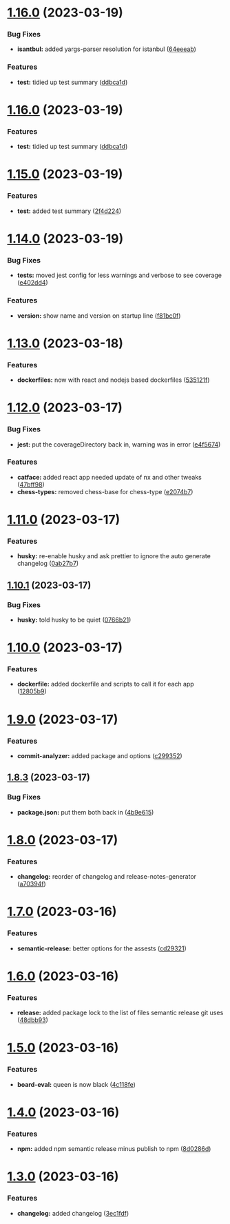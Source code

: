 # [1.16.0](https://github.com/LazyBrush/ada-mono/compare/v1.15.0...v1.16.0) (2023-03-19)


### Bug Fixes

* **isantbul:** added yargs-parser resolution for istanbul ([64eeeab](https://github.com/LazyBrush/ada-mono/commit/64eeeabf2262bc1252111cc922f5208a5b73eb27))


### Features

* **test:** tidied up test summary ([ddbca1d](https://github.com/LazyBrush/ada-mono/commit/ddbca1dc9e346bd919c29110b868b2d66b282bf1))

# [1.16.0](https://github.com/LazyBrush/ada-mono/compare/v1.15.0...v1.16.0) (2023-03-19)


### Features

* **test:** tidied up test summary ([ddbca1d](https://github.com/LazyBrush/ada-mono/commit/ddbca1dc9e346bd919c29110b868b2d66b282bf1))

# [1.15.0](https://github.com/LazyBrush/ada-mono/compare/v1.14.0...v1.15.0) (2023-03-19)


### Features

* **test:** added test summary ([2f4d224](https://github.com/LazyBrush/ada-mono/commit/2f4d224cbbe33be6dbb873275db3add4964b1603))

# [1.14.0](https://github.com/LazyBrush/ada-mono/compare/v1.13.0...v1.14.0) (2023-03-19)


### Bug Fixes

* **tests:** moved jest config for less warnings and verbose to see coverage ([e402dd4](https://github.com/LazyBrush/ada-mono/commit/e402dd4b96158c61288fa33c36dd5755ec1b7570))


### Features

* **version:** show name and version on startup line ([f81bc0f](https://github.com/LazyBrush/ada-mono/commit/f81bc0f92c56a13b7bdd0e3e6f28f8c853e79e1d))

# [1.13.0](https://github.com/LazyBrush/ada-mono/compare/v1.12.0...v1.13.0) (2023-03-18)


### Features

* **dockerfiles:** now with react and nodejs based dockerfiles ([535121f](https://github.com/LazyBrush/ada-mono/commit/535121fe242d8c89f5821f2476e589ceb94a6ce7))

# [1.12.0](https://github.com/LazyBrush/ada-mono/compare/v1.11.0...v1.12.0) (2023-03-17)


### Bug Fixes

* **jest:** put the coverageDirectory back in, warning was in error ([e4f5674](https://github.com/LazyBrush/ada-mono/commit/e4f5674f89a0bba1651647c30ec173a324a187de))


### Features

* **catface:** added react app needed update of nx and other tweaks ([47bff98](https://github.com/LazyBrush/ada-mono/commit/47bff98e18a32e347e63dcee99b1780ebfbefc0f))
* **chess-types:** removed chess-base for chess-type ([e2074b7](https://github.com/LazyBrush/ada-mono/commit/e2074b718648da5e44b433a011cd6594c92376e1))

# [1.11.0](https://github.com/LazyBrush/ada-mono/compare/v1.10.1...v1.11.0) (2023-03-17)


### Features

* **husky:** re-enable husky and ask prettier to ignore the auto generate changelog ([0ab27b7](https://github.com/LazyBrush/ada-mono/commit/0ab27b76828791f5363113abfe6311c38fec8a8f))

## [1.10.1](https://github.com/LazyBrush/ada-mono/compare/v1.10.0...v1.10.1) (2023-03-17)

### Bug Fixes

- **husky:** told husky to be quiet ([0766b21](https://github.com/LazyBrush/ada-mono/commit/0766b2192a37d9067f26a13a4ec862f7c7305ae7))

# [1.10.0](https://github.com/LazyBrush/ada-mono/compare/v1.9.0...v1.10.0) (2023-03-17)

### Features

- **dockerfile:** added dockerfile and scripts to call it for each app ([12805b9](https://github.com/LazyBrush/ada-mono/commit/12805b92c666732c03452273868aa67c761d461d))

# [1.9.0](https://github.com/LazyBrush/ada-mono/compare/v1.8.3...v1.9.0) (2023-03-17)

### Features

- **commit-analyzer:** added package and options ([c299352](https://github.com/LazyBrush/ada-mono/commit/c2993521190b4e7a84f4fffa17f9e3e1368c2537))

## [1.8.3](https://github.com/LazyBrush/ada-mono/compare/v1.8.2...v1.8.3) (2023-03-17)

### Bug Fixes

- **package.json:** put them both back in ([4b9e615](https://github.com/LazyBrush/ada-mono/commit/4b9e61568004f802a567749bd4e6bf9e77ef1ad4))

# [1.8.0](https://github.com/LazyBrush/ada-mono/compare/v1.7.0...v1.8.0) (2023-03-17)

### Features

- **changelog:** reorder of changelog and release-notes-generator ([a70394f](https://github.com/LazyBrush/ada-mono/commit/a70394fb32f8e5e91e0827012b1b1f19803e6732))

# [1.7.0](https://github.com/LazyBrush/ada-mono/compare/v1.6.0...v1.7.0) (2023-03-16)

### Features

- **semantic-release:** better options for the assests ([cd29321](https://github.com/LazyBrush/ada-mono/commit/cd29321562162cf7dcdeed200098c22e776e48dc))

# [1.6.0](https://github.com/LazyBrush/ada-mono/compare/v1.5.0...v1.6.0) (2023-03-16)

### Features

- **release:** added package lock to the list of files semantic release git uses ([48dbb93](https://github.com/LazyBrush/ada-mono/commit/48dbb936cfdc823e8a14087fd9771e182cae1464))

# [1.5.0](https://github.com/LazyBrush/ada-mono/compare/v1.4.0...v1.5.0) (2023-03-16)

### Features

- **board-eval:** queen is now black ([4c118fe](https://github.com/LazyBrush/ada-mono/commit/4c118fe6a4e730ff77d78997af05fc26422f1bb7))

# [1.4.0](https://github.com/LazyBrush/ada-mono/compare/v1.3.0...v1.4.0) (2023-03-16)

### Features

- **npm:** added npm semantic release minus publish to npm ([8d0286d](https://github.com/LazyBrush/ada-mono/commit/8d0286ddd644e7e0924a1a211166b35a0ded11a9))

# [1.3.0](https://github.com/LazyBrush/ada-mono/compare/v1.2.0...v1.3.0) (2023-03-16)

### Features

- **changelog:** added changelog ([3ec1fdf](https://github.com/LazyBrush/ada-mono/commit/3ec1fdf63ad652753e9e5b618109d38bb040052b))
